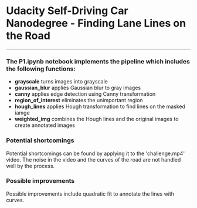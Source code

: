 # **Udacity Self-Driving Car Nanodegree - Finding Lane Lines on the Road** 
---

### The P1.ipynb notebook implements the pipeline which includes the following functions:
* **grayscale** turns images into grayscale
* **gaussian_blur** applies Gaussian blur to gray images
* **canny** applies edge detection using Canny transformation
* **region_of_interest** eliminates the unimportant region 
* **hough_lines** applies Hough transformation to find lines on the masked iamge
* **weighted_img** combines the Hough lines and the original images to create annotated images

### Potential shortcomings
Potential shortcomings can be found by applying it to the 'challenge.mp4' video. The noise in the video and the curves of the road are not handled well by the process.

### Possible improvements 
Possible improvements include quadratic fit to annotate the lines with curves. 
